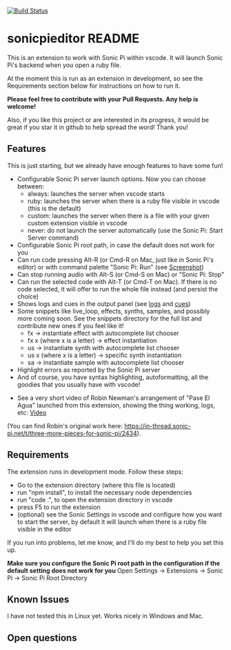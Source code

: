 [![Build Status](https://dev.azure.com/luislloret/sonic-pi-vscode-editor/_apis/build/status/llloret.sonic-pi-vscode-editor?branchName=master)](https://dev.azure.com/luislloret/sonic-pi-vscode-editor/_build/latest?definitionId=1&branchName=master)

# sonicpieditor README

This is an extension to work with Sonic Pi within vscode. It will launch Sonic Pi's backend when you open
a ruby file.

At the moment this is run as an extension in development, so see the Requirements section below for instructions
on how to run it.

**Please feel free to contribute with your Pull Requests. Any help is welcome!**

Also, if you like this project or are interested in its progress, it would be great if you star it in github to help spread the word! Thank you!

## Features

This is just starting, but we already have enough features to have some fun!
- Configurable Sonic Pi server launch options. Now you can choose between:
    - always: launches the server when vscode starts
    - ruby: launches the server when there is a ruby file visible in vscode (this is the default)
    - custom: launches the server when there is a file with your given custom extension visible in vscode
    - never: do not launch the server automatically (use the Sonic Pi: Start Server command)
- Configurable Sonic Pi root path, in case the default does not work for you
- Can run code pressing Alt-R (or Cmd-R on Mac, just like in Sonic Pi's editor) or with command palette "Sonic Pi: Run" (see [Screenshot](image/command-palette.png))
- Can stop running audio with Alt-S (or Cmd-S on Mac) or "Sonic Pi: Stop"
- Can run the selected code with Alt-T (or Cmd-T on Mac). If there is no code selected, it will offer to run the whole file instead (and persist the choice)
- Shows logs and cues in the output panel (see [logs](image/output-pane.png) and [cues](image/output-pane-cues.png))
- Some snippets like live_loop, effects, synths, samples, and possibly more coming soon. See the snippets directory for the full list and contribute new ones if you feel like it!
    - fx -> instantiate effect with autocomplete list chooser
    - fx x (where x is a letter) -> effect instantiation
    - us -> instantiate synth with autocomplete list chooser
    - us x (where x is a letter) -> specific synth instantiation
    - sa -> instantiate sample with autocomplete list chooser
- Highlight errors as reported by the Sonic Pi server
- And of course, you have syntax highlighting, autoformatting, all the goodies that you usually have with vscode!

* See a very short video of Robin Newman's arrangement of "Pase El Agua" launched from this extension, showing
the thing working, logs, etc: [Video](image/sonicpi-vscode.mp4)


(You can find Robin's original work here: https://in-thread.sonic-pi.net/t/three-more-pieces-for-sonic-pi/2434).

## Requirements

The extension runs in development mode. Follow these steps:
- Go to the extension directory (where this file is located)
- run "npm install", to install the necessary node dependencies
- run "code .", to open the extension directory in vscode
- press F5 to run the extension
- (optional) see the Sonic Settings in vscode and configure how you want to start the server, by default it will launch when there is a ruby file visible in the editor

If you run into problems, let me know, and I'll do my best to help you set this up.

**Make sure you configure the Sonic Pi root path in the configuration if the default setting does not work for you**
Open Settings -> Extensions -> Sonic Pi -> Sonic Pi Root Directory


## Known Issues

I have not tested this in Linux yet. Works nicely in Windows and Mac.


## Open questions

